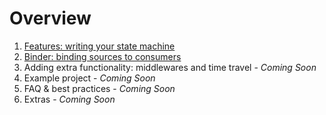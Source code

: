 # Overview

1. [Features: writing your state machine](features/README.md)
2. [Binder: binding sources to consumers](binder/README.md)
3. Adding extra functionality: middlewares and time travel - _Coming Soon_
4. Example project - _Coming Soon_
5. FAQ & best practices - _Coming Soon_
6. Extras - _Coming Soon_

